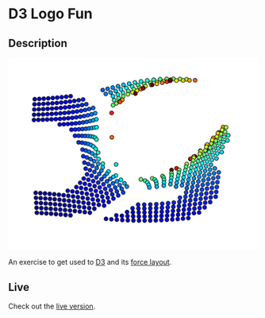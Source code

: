 # D3 Logo Fun

## Description 

![picture alt](d3-logo-fun.png)

An exercise to get used to [D3](http://d3js.org/) and its [force layout](https://github.com/mbostock/d3/wiki/Force-Layout). 

## Live

Check out the [live version](http://timmysiauw.github.io/d3-logo-fun/).